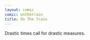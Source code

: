 ```yaml
---
layout: comic
comic: onthetrain
title: On The Train
---
```


Drastic times call for drastic measures.